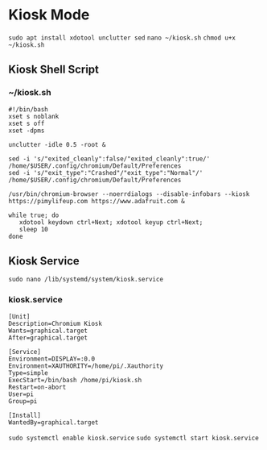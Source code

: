 # Kiosk Mode
`sudo apt install xdotool unclutter sed`
`nano ~/kiosk.sh`
`chmod u+x ~/kiosk.sh`

## Kiosk Shell Script

### ~/kiosk.sh
```
#!/bin/bash
xset s noblank
xset s off
xset -dpms

unclutter -idle 0.5 -root &

sed -i 's/"exited_cleanly":false/"exited_cleanly":true/' /home/$USER/.config/chromium/Default/Preferences
sed -i 's/"exit_type":"Crashed"/"exit_type":"Normal"/' /home/$USER/.config/chromium/Default/Preferences

/usr/bin/chromium-browser --noerrdialogs --disable-infobars --kiosk https://pimylifeup.com https://www.adafruit.com &

while true; do
   xdotool keydown ctrl+Next; xdotool keyup ctrl+Next;
   sleep 10
done
```

## Kiosk Service

`sudo nano /lib/systemd/system/kiosk.service`

### kiosk.service
```
[Unit]
Description=Chromium Kiosk
Wants=graphical.target
After=graphical.target

[Service]
Environment=DISPLAY=:0.0
Environment=XAUTHORITY=/home/pi/.Xauthority
Type=simple
ExecStart=/bin/bash /home/pi/kiosk.sh
Restart=on-abort
User=pi
Group=pi

[Install]
WantedBy=graphical.target
```
`sudo systemctl enable kiosk.service`
`sudo systemctl start kiosk.service`